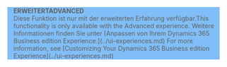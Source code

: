 <blockquote STYLE="background: #81BEF7;border-left:None"><span data-ttu-id="1b667-101"><b>ERWEITERT</b></span><span class="sxs-lookup"><span data-stu-id="1b667-101"><b>ADVANCED</b></span></span><br /><span data-ttu-id="1b667-102">Diese Funktion ist nur mit der erweiterten Erfahrung verfügbar.</span><span class="sxs-lookup"><span data-stu-id="1b667-102">This functionality is only available with the Advanced experience.</span></span> <span data-ttu-id="1b667-103">Weitere Informationen finden Sie unter [Anpassen von Ihrem Dynamics 365 Business edition Experience.](../ui-experiences.md) </span><span class="sxs-lookup"><span data-stu-id="1b667-103">For more information, see [Customizing Your Dynamics 365 Business edition  Experience](../ui-experiences.md) </span></span></blockquote>
